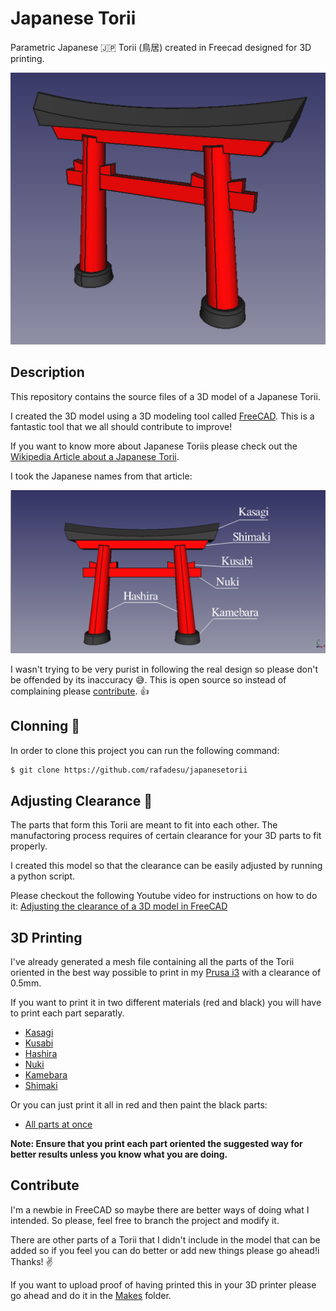# Japanese Torii

Parametric Japanese :jp: Torii (鳥居) created in Freecad designed for 3D printing.

![Torii](Images/Torii-3.png)

## Description

This repository contains the source files of a 3D model of a Japanese Torii.

I created the 3D model using a 3D modeling tool called [FreeCAD](http://freecadweb.org). This is a fantastic tool that we all should contribute to improve!

If you want to know more about Japanese Toriis please check out the [Wikipedia Article about a Japanese Torii](https://en.wikipedia.org/wiki/Torii).

I took the Japanese names from that article:

![Torii](Images/Torii-1.png)

I wasn't trying to be very purist in following the real design so please don't be offended by its inaccuracy :sweat_smile:. This is open source so instead of complaining please [contribute](#contribute). :thumbsup: 

## Clonning :sheep:

In order to clone this project you can run the following command:

```bash
$ git clone https://github.com/rafadesu/japanesetorii
```

## Adjusting Clearance :triangular_ruler:

The parts that form this Torii are meant to fit into each other. The manufactoring process requires of certain clearance for your 3D parts to fit properly.

I created this model so that the clearance can be easily adjusted by running a python script.

Please checkout the following Youtube video for instructions on how to do it: [Adjusting the clearance of a 3D model in FreeCAD](https://www.youtube.com/watch?v=kNFO7rr0h4c)

## 3D Printing

I've already generated a mesh file containing all the parts of the Torii oriented in the best way possible to print in my [Prusa i3](http://reprap.org/wiki/Prusa_i3) with a clearance of 0.5mm.

If you want to print it in two different materials (red and black) you will have to print each part separatly.

* [Kasagi](stl/Kasagi.stl)
* [Kusabi](stl/Kusabi.stl)
* [Hashira](stl/Torii.stl)
* [Nuki](stl/Nuki.stl)
* [Kamebara](stl/Kamebara.stl)
* [Shimaki](stl/Shimaki.stl)

Or you can just print it all in red and then paint the black parts:

* [All parts at once](stl/Torii.stl)

**Note: Ensure that you print each part oriented the suggested way for better results unless you know what you are doing.**

## Contribute

I'm a newbie in FreeCAD so maybe there are better ways of doing what I intended. So please, feel free to branch the project and modify it.

There are other parts of a Torii that I didn't include in the model that can be added so if you feel you can do better or add new things please go ahead!i Thanks! :v:

If you want to upload proof of having printed this in your 3D printer please go ahead and do it in the [Makes](Makes/) folder.

